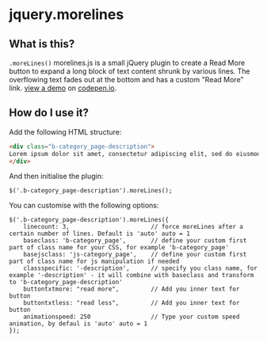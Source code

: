 jquery.morelines
==============

What is this?
-------------
`.moreLines()` morelines.js is a small jQuery plugin to create a Read More button to expand a long block of text content shrunk by various lines. The overflowing text fades out at the bottom and has a custom "Read More" link. [view a demo][1] on [codepen.io][1].

[1]: https://codepen.io/tsurule/pen/aGdBzb


How do I use it?
----------------

Add the following HTML structure:
```html
<div class="b-category_page-description">
Lorem ipsum dolor sit amet, consectetur adipiscing elit, sed do eiusmod tempor incididunt ut labore et dolore magna aliqua...
</div>
```
And then initialise the plugin:

	$('.b-category_page-description').moreLines();

You can customise with the following options:

	$('.b-category_page-description').moreLines({
		linecount: 3,                   	// force moreLines after a certain number of lines. Default is 'auto' auto = 1
		baseclass: 'b-category_page',   	// define your custom first part of class name for your CSS, for example 'b-category_page'
		basejsclass: 'js-category_page',	// define your custom first part of class name for js manipulation if needed
		classspecific: '-description',  	// specify you class name, for example '-description' - it will combine with baseclass and transform to 'b-category_page-description'
		buttontxtmore: "read more",     	// Add you inner text for button
		buttontxtless: "read less",     	// Add you inner text for button
		animationspeed: 250             	// Type your custom speed animation, by defaul is 'auto' auto = 1
	});
